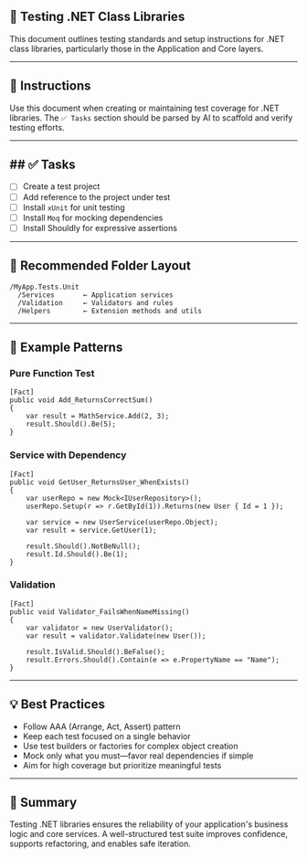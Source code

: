 ## 🧪 Testing .NET Class Libraries

This document outlines testing standards and setup instructions for .NET class libraries, particularly those in the Application and Core layers.

---

## 📝 Instructions

Use this document when creating or maintaining test coverage for .NET libraries. The `✅ Tasks` section should be parsed by AI to scaffold and verify testing efforts.

---

## ## ✅ Tasks

-  [ ] Create a test project         
-  [ ]  Add reference to the project under test
-  [ ] Install `xUnit` for unit testing   
-  [ ] Install `Moq` for mocking dependencies
-  [ ] Install Shouldly for expressive assertions

---

## 📁 Recommended Folder Layout

```
/MyApp.Tests.Unit
  /Services       ← Application services
  /Validation     ← Validators and rules
  /Helpers        ← Extension methods and utils
```

---

## 🧪 Example Patterns

### Pure Function Test

```
[Fact]
public void Add_ReturnsCorrectSum()
{
    var result = MathService.Add(2, 3);
    result.Should().Be(5);
}
```

### Service with Dependency

```
[Fact]
public void GetUser_ReturnsUser_WhenExists()
{
    var userRepo = new Mock<IUserRepository>();
    userRepo.Setup(r => r.GetById(1)).Returns(new User { Id = 1 });

    var service = new UserService(userRepo.Object);
    var result = service.GetUser(1);

    result.Should().NotBeNull();
    result.Id.Should().Be(1);
}
```

### Validation

```
[Fact]
public void Validator_FailsWhenNameMissing()
{
    var validator = new UserValidator();
    var result = validator.Validate(new User());

    result.IsValid.Should().BeFalse();
    result.Errors.Should().Contain(e => e.PropertyName == "Name");
}
```

---

## 💡 Best Practices

- Follow AAA (Arrange, Act, Assert) pattern
- Keep each test focused on a single behavior
- Use test builders or factories for complex object creation
- Mock only what you must—favor real dependencies if simple
- Aim for high coverage but prioritize meaningful tests

---

## 🧭 Summary

Testing .NET libraries ensures the reliability of your application's business logic and core services. A well-structured test suite improves confidence, supports refactoring, and enables safe iteration.